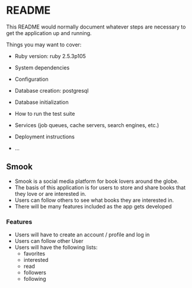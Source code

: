# README

This README would normally document whatever steps are necessary to get the
application up and running.

Things you may want to cover:

* Ruby version: ruby 2.5.3p105

* System dependencies

* Configuration

* Database creation: postgresql

* Database initialization

* How to run the test suite

* Services (job queues, cache servers, search engines, etc.)

* Deployment instructions

* ...

## Smook

* Smook is a social media platform for book lovers around the globe.
* The basis of this application is for users to store and share books that they love or are interested in.
* Users can follow others to see what books they are interested in.
* There will be many features included as the app gets developed

### Features

* Users will have to create an account / profile and log in
* Users can follow other User
* Users will have the following lists:
  - favorites
  - interested
  - read
  - followers
  - following
